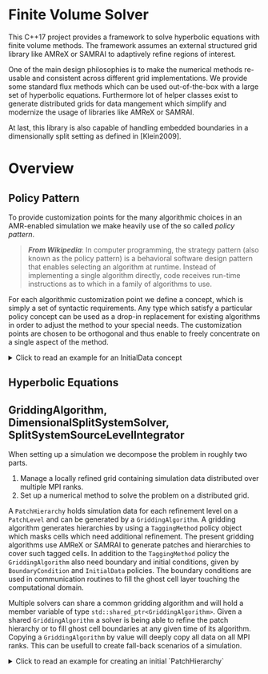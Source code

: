 # Finite Volume Solver

This C++17 project provides a framework to solve hyperbolic equations with finite volume methods.
The framework assumes an external structured grid library like AMReX or SAMRAI to adaptively refine regions of interest.

One of the main design philosophies is to make the numerical methods re-usable and consistent across different grid implementations.
We provide some standard flux methods which can be used out-of-the-box with a large set of hyperbolic equations.
Furthermore lot of helper classes exist to generate distributed grids for data mangement which simplify and modernize the usage of libraries like AMReX or SAMRAI.

At last, this library is also capable of handling embedded boundaries in a dimensionally split setting as defined in [Klein2009].

# Overview

## Policy Pattern

To provide customization points for the many algorithmic choices in an AMR-enabled simulation we make heavily use of the so called _policy pattern_.

> **_From Wikipedia_**: In computer programming, the strategy pattern (also known as the policy pattern) is a behavioral software design pattern that enables selecting an algorithm at runtime. Instead of implementing a single algorithm directly, code receives run-time instructions as to which in a family of algorithms to use.

For each algorithmic customization point we define a concept, which is simply a set of syntactic requirements.
Any type which satisfy a particular policy concept can be used as a drop-in replacement for existing algorithms in order to adjust the method to your special needs.
The customization points are chosen to be orthogonal and thus enable to freely concentrate on a single aspect of the method. 

<details>
<summary>Click to read an example for an InitialData concept</summary>

Any type which has a member function called `void InitializeData(amrex::MultiFab& data, const amrex::Geometry& geom)` satisfies the `InitialData` concept for usage with the AMReX library.
This means in practise that an object of type `T` can be used in code as in the example

```cpp
MyInitialDataPolicy my_intial_data{};
amrex::MultiFab data = /* obtain AMReX MultiFab from somewhere */
amrex::Geometry geom = /* obtain AMReX Geometry from somewhere */
my_intial_data.InitializeData(data, geom); 
```

The notion of concepts will be part of the C++ language as of the C++20 standard. 
In compilers which will support C++20 concepts already this type requirement can be expressed in the code as

```cpp
template <typename I>
concept InitialData = requires (I& initial_data, amrex::MultiFab& data, const amrex::Geometry& geometry) {
  { initial_data.InitializeData(data, geometry) };
};

// This line checks at compile-time if the class MyInitialDataPolicy satisfies the InitialData concept.
static_assert(InitialData<MyInitialDataPolicy>);
```

[Try it on godbolt!](https://godbolt.org/z/pu0Hh4)
</details>

## Hyperbolic Equations



## GriddingAlgorithm, DimensionalSplitSystemSolver, SplitSystemSourceLevelIntegrator

When setting up a simulation we decompose the problem in roughly two parts.

1. Manage a locally refined grid containing simulation data distributed over multiple MPI ranks.
2. Set up a numerical method to solve the problem on a distributed grid.

A `PatchHierarchy` holds simulation data for each refinement level on a `PatchLevel` and can be generated by a `GriddingAlgorithm`.
A gridding algorithm generates hierarchies by using a `TaggingMethod` policy object which masks cells which need additional refinement.
The present gridding algorithms use AMReX or SAMRAI to generate patches and hierarchies to cover such tagged cells.
In addition to the `TaggingMethod` policy the `GriddingAlgorithm` also need boundary and initial conditions, given by `BoundaryCondition` and `InitialData` policies.
The boundary conditions are used in communication routines to fill the ghost cell layer touching the computational domain.

Multiple solvers can share a common gridding algorithm and will hold a member variable of type `std::shared_ptr<GriddingAlgorithm>`.
Given a shared `GriddingAlgorithm` a solver is being able to refine the patch hierarchy or to fill ghost cell boundaries at any given time of its algorithm.
Copying a `GriddingAlgorithm` by value will deeply copy all data on all MPI ranks. This can be usefull to create fall-back scenarios of a simulation.

<details>
<summary>Click to read an example for creating an initial `PatchHierarchy`</summary>
```cpp

```
</details>

### SAMRAI Repair: Task List

- [ ] Install SAMRAI via conan
- [ ] Build Doxygen Documentation
- [ ] Build AMReX Advection example
- [ ] Prepare a simple Advection example
- [ ] Check if equations register correctly with the `SAMRAI::hier::VariableDatabase`
- [ ] Make a wrapper of fub::SAMRAI::PatchHierarchy which deeply copies.
  - [ ] Given an equation allocate data for all variables of this equation
  - [ ] Provide member functions to access patch level data and hierarchy geometry
- [ ] `fub::SAMRAI::GriddingAlgorithm`
- [ ] `fub::SAMRAI::IntegratorContext`